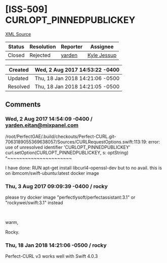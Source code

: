 # [ISS-509] CURLOPT_PINNEDPUBLICKEY

[XML Source](./xml/ISS-509.xml)
<p></p>





Status|Resolution|Reporter|Assignee
------|----------|--------|--------
Closed|Rejected|[yarden](yarden.eitan@mixpanel.com)|[Kyle Jessup]($kjessup)





Created|Wed, 2 Aug 2017 14:53:22 -0400
-------|--------------
Updated|Thu, 18 Jan 2018 14:21:06 -0500
Resolved|Thu, 18 Jan 2018 14:21:05 -0500


## Comments




### Wed, 2 Aug 2017 14:54:09 -0400 / yarden.eitan@mixpanel.com 

<p><p>/root/PerfectGAE/.build/checkouts/Perfect-CURL.git-7063189055369638057/Sources/CURLRequestOptions.swift:113:19: error: use of unresolved identifier 'CURLOPT_PINNEDPUBLICKEY'<br/>
                        curl.setOption(CURLOPT_PINNEDPUBLICKEY, s: optString)<br/>
                                       ^~~~~~~~~~~~~~~~~~~~~~~</p>

<p>I have done: RUN apt-get install libcurl4-openssl-dev but to no avail. this is on ibmcom/swift-ubuntu:latest docker image</p></p>


### Thu, 3 Aug 2017 09:09:39 -0400 / rocky 

<p><p>please try docker image "perfectlysoft/perfectassistant:3.1" or "rockywei/swift:3.1" instead</p>

<p> </p>

<p>warm,</p>

<p>Rocky.</p></p>


### Thu, 18 Jan 2018 14:21:06 -0500 / rocky 

<p><p>Perfect-CURL v3 works well with Swift 4.0.3</p></p>


